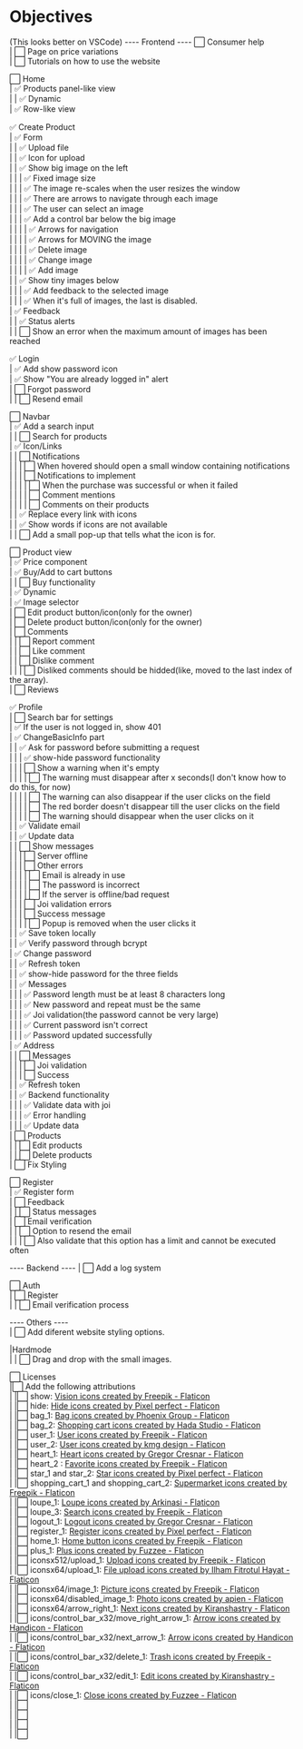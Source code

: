 # Objectives

(This looks better on VSCode)
---- Frontend ----
⬜️ Consumer help  
| ⬜️ Page on price variations  
| ⬜️ Tutorials on how to use the website

⬜️ Home  
| ✅ Products panel-like view  
| | ✅ Dynamic  
| ✅ Row-like view

✅ Create Product  
| ✅ Form  
| | ✅ Upload file  
| | ✅ Icon for upload  
| | ✅ Show big image on the left  
| | | ✅ Fixed image size  
| | | ✅ The image re-scales when the user resizes the window  
| | | ✅ There are arrows to navigate through each image  
| | | ✅ The user can select an image  
| | | ✅ Add a control bar below the big image  
| | | | ✅ Arrows for navigation  
| | | | ✅ Arrows for MOVING the image  
| | | | ✅ Delete image  
| | | | ✅ Change image  
| | | | ✅ Add image  
| | ✅ Show tiny images below  
| | | ✅ Add feedback to the selected image  
| | | ✅ When it's full of images, the last is disabled.  
| ✅ Feedback  
| | ✅ Status alerts  
| | ⬜️ Show an error when the maximum amount of images has been reached


✅ Login  
| ✅ Add show password icon  
| ✅ Show "You are already logged in" alert  
| ⬜️ Forgot password  
| | ⬜️ Resend email

⬜️ Navbar  
| ✅ Add a search input  
| | ⬜️ Search for products  
| ✅ Icon/Links  
| | ⬜️ Notifications  
| | | ⬜️ When hovered should open a small window containing notifications  
| | | ⬜️ Notifications to implement  
| | | | ⬜️ When the purchase was successful or when it failed  
| | | | ⬜️ Comment mentions  
| | | | ⬜️ Comments on their products  
| | ✅ Replace every link with icons  
| | ✅ Show words if icons are not available  
| | ⬜️ Add a small pop-up that tells what the icon is for.

⬜️ Product view  
| ✅ Price component  
| ✅ Buy/Add to cart buttons  
| | ⬜️ Buy functionality  
| ✅ Dynamic  
| ✅ Image selector  
| ⬜️ Edit product button/icon(only for the owner)  
| ⬜️ Delete product button/icon(only for the owner)  
| ⬜️ Comments  
| | ⬜️ Report comment  
| | ⬜️ Like comment  
| | ⬜️ Dislike comment  
| | | ⬜️ Disliked comments should be hidded(like, moved to
the last index of the array).  
| ⬜️ Reviews

✅ Profile  
| ⬜️ Search bar for settings  
| ✅ If the user is not logged in, show 401  
| ✅ ChangeBasicInfo part  
| | ✅ Ask for password before submitting a request  
| | | ✅ show-hide password functionality  
| | | ⬜️ Show a warning when it's empty  
| | | | ⬜️ The warning must disappear after x seconds(I don't know how to do this, for now)  
| | | | ⬜️ The warning can also disappear if the user clicks on the field  
| | | | ⬜️ The red border doesn't disappear till the user clicks on the field  
| | | | ⬜️ The warning should disappear when the user clicks on it  
| | ✅ Validate email  
| | ✅ Update data  
| | ⬜️ Show messages  
| | | ⬜️ Server offline  
| | | ⬜️ Other errors  
| | | | ⬜️ Email is already in use  
| | | | ⬜️ The password is incorrect  
| | | | ⬜️ If the server is offline/bad request  
| | | ⬜️ Joi validation errors  
| | | ⬜️ Success message  
| | | | ⬜️ Popup is removed when the user clicks it  
| | ✅ Save token locally  
| | ✅ Verify password through bcrypt  
| ✅ Change password  
| | ✅ Refresh token  
| | ✅ show-hide password for the three fields  
| | ✅ Messages  
| | | ✅ Password length must be at least 8 characters long  
| | | ✅ New password and repeat must be the same  
| | | ✅ Joi validation(the password cannot be very large)  
| | | ✅ Current password isn't correct  
| | | ✅ Password updated successfully  
| ✅ Address  
| | ⬜️ Messages  
| | | ⬜️ Joi validation  
| | | ⬜️ Success  
| | ✅ Refresh token  
| | ✅ Backend functionality  
| | | ✅ Validate data with joi  
| | | ✅ Error handling  
| | | ✅ Update data  
| ⬜️ Products  
| | ⬜️ Edit products  
| | ⬜️ Delete products  
| ⬜️ Fix Styling

⬜️ Register  
| ✅ Register form  
| ⬜️ Feedback  
| | ⬜️ Status messages  
| ⬜️ Email verification  
| | ⬜️ Option to resend the email  
| | | ⬜️ Also validate that this option has a limit and cannot be executed often

---- Backend ----
| ⬜️ Add a log system

⬜️ Auth  
| ⬜️ Register  
| | ⬜️ Email verification process  

---- Others ----  
| ⬜️ Add diferent website styling options.

|Hardmode  
| | ⬜️ Drag and drop with the small images.

⬜️ Licenses  
|⬜️ Add the following attributions  
| |⬜️ show: <a href="https://www.flaticon.com/free-icons/vision" title="vision icons">Vision icons created by Freepik - Flaticon</a>  
| |⬜️ hide: <a href="https://www.flaticon.com/free-icons/hide" title="hide icons">Hide icons created by Pixel perfect - Flaticon</a>  
| |⬜️ bag_1: <a href="https://www.flaticon.com/free-icons/bag" title="bag icons">Bag icons created by Phoenix Group - Flaticon</a>  
| |⬜️ bag_2: <a href="https://www.flaticon.com/free-icons/shopping-cart" title="shopping cart icons">Shopping cart icons created by Hada Studio - Flaticon</a>  
| |⬜️ user_1: <a href="https://www.flaticon.com/free-icons/user" title="user icons">User icons created by Freepik - Flaticon</a>  
| |⬜️ user_2: <a href="https://www.flaticon.com/free-icons/user" title="user icons">User icons created by kmg design - Flaticon</a>  
| |⬜️ heart_1: <a href="https://www.flaticon.com/free-icons/heart" title="heart icons">Heart icons created by Gregor Cresnar - Flaticon</a>  
| |⬜️ heart_2 : <a href="https://www.flaticon.com/free-icons/favorite" title="favorite icons">Favorite icons created by Freepik - Flaticon</a>  
| |⬜️ star_1 and star_2: <a href="https://www.flaticon.com/free-icons/star" title="star icons">Star icons created by Pixel perfect - Flaticon</a>  
| |⬜️ shopping_cart_1 and shopping_cart_2: <a href="https://www.flaticon.com/free-icons/supermarket" title="supermarket icons">Supermarket icons created by Freepik - Flaticon</a>  
| |⬜️ loupe_1: <a href="https://www.flaticon.com/free-icons/loupe" title="loupe icons">Loupe icons created by Arkinasi - Flaticon</a>  
| |⬜️ loupe_3: <a href="https://www.flaticon.com/free-icons/search" title="search icons">Search icons created by Freepik - Flaticon</a>  
| |⬜️ logout_1: <a href="https://www.flaticon.com/free-icons/logout" title="logout icons">Logout icons created by Gregor Cresnar - Flaticon</a>  
| |⬜️ register_1: <a href="https://www.flaticon.com/free-icons/register" title="register icons">Register icons created by Pixel perfect - Flaticon</a>  
| |⬜️ home_1: <a href="https://www.flaticon.com/free-icons/home-button" title="home button icons">Home button icons created by Freepik - Flaticon</a>  
| |⬜️ plus_1: <a href="https://www.flaticon.com/free-icons/plus" title="plus icons">Plus icons created by Fuzzee - Flaticon</a>  
| |⬜️ iconsx512/upload_1: <a href="https://www.flaticon.com/free-icons/upload" title="upload icons">Upload icons created by Freepik - Flaticon</a>  
| |⬜️ iconsx64/upload_1: <a href="https://www.flaticon.com/free-icons/file-upload" title="file upload icons">File upload icons created by Ilham Fitrotul Hayat - Flaticon</a>  
| |⬜️ iconsx64/image_1: <a href="https://www.flaticon.com/free-icons/picture" title="picture icons">Picture icons created by Freepik - Flaticon</a>  
| |⬜️ iconsx64/disabled_image_1: <a href="https://www.flaticon.com/free-icons/photo" title="photo icons">Photo icons created by apien - Flaticon</a>  
| |⬜️ iconsx64/arrow_right_1: <a href="https://www.flaticon.com/free-icons/next" title="next icons">Next icons created by Kiranshastry - Flaticon</a>  
| |⬜️ icons/control_bar_x32/move_right_arrow_1: <a href="https://www.flaticon.com/free-icons/arrow" title="arrow icons">Arrow icons created by Handicon - Flaticon</a>  
| |⬜️ icons/control_bar_x32/next_arrow_1: <a href="https://www.flaticon.com/free-icons/arrow" title="arrow icons">Arrow icons created by Handicon - Flaticon</a>  
| |⬜️ icons/control_bar_x32/delete_1: <a href="https://www.flaticon.com/free-icons/trash" title="trash icons">Trash icons created by Freepik - Flaticon</a>  
| |⬜️ icons/control_bar_x32/edit_1: <a href="https://www.flaticon.com/free-icons/edit" title="edit icons">Edit icons created by Kiranshastry - Flaticon</a>  
| |⬜️ icons/close_1: <a href="https://www.flaticon.com/free-icons/close" title="close icons">Close icons created by Fuzzee - Flaticon</a>  
| |⬜️  
| |⬜️  
| |⬜️  
| |⬜️
